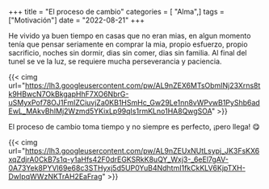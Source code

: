 +++
title = "El proceso de cambio"
categories = [ "Alma",]
tags = ["Motivación"]
date = "2022-08-21"
+++

He vivido ya buen tiempo en casas que no eran mias, en algun momento tenía que pensar seriamente en comprar la mia, propio esfuerzo, propio sacrificio, noches sin dormir, dias sin comer, dias sin familia. Al final del tunel se ve la luz, se requiere mucha perseverancia y paciencia.

{{< cimg url="https://lh3.googleusercontent.com/pw/AL9nZEX6MTsObmINj23Xrns8tk9HBwcN7OkBkgapHhF7XO6NbrG-uSMyxPof78OJ1FmIZCiuvjZa0KB1HSmHc_Gw29Le1nn8vWPvwB1PyShb6adEwL_MAkvBhIMj2Wzmd5YKixLp99qIs1rmKLno1HA8QwgSOA" >}}

El proceso de cambio toma tiempo y no siempre es perfecto, ¡pero llega! :yum:

{{< cimg url="https://lh3.googleusercontent.com/pw/AL9nZEUxNUtLsypj_JK3FsKX6xqZdjrA0CkB7s1q-y1aHfs42F0drEGKSRkK8uQY_Wxj3-_6eEl7gAV-0A73Yek8PYVl69e68c3STHyxj5d5UP0YuB4NdhtmI1fkCkKLV6KjpTXH-DwIpqWWzNKTrAH2EaFrag" >}}
